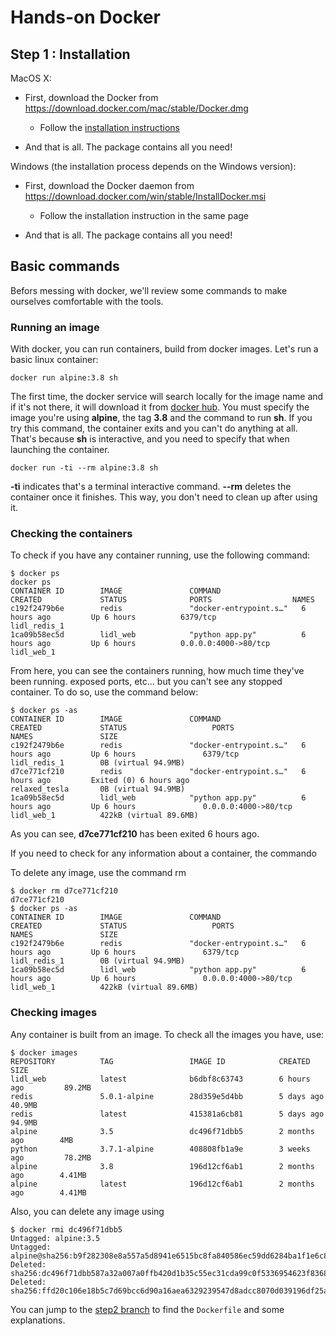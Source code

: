 # Hands-on Docker

## Step 1 : Installation

MacOS X:

* First, download the Docker from https://download.docker.com/mac/stable/Docker.dmg
  * Follow the [installation instructions](https://docs.docker.com/docker-for-mac/)
  
* And that is all. The package contains all you need!

Windows (the installation process depends on the Windows version):

* First, download the Docker daemon from https://download.docker.com/win/stable/InstallDocker.msi
  * Follow the installation instruction in the same page 

* And that is all. The package contains all you need!

## Basic commands

Befors messing with docker, we'll review some commands to make ourselves comfortable with the tools.

### Running an image

With docker, you can run containers, build from docker images. Let's run a basic linux container:
```
docker run alpine:3.8 sh
```
The first time, the docker service will search locally for the image name and if it's not there, it will download it from [docker hub](https://hub.docker.com).
You must specify the image you're using **alpine**, the tag **3.8** and the command to run **sh**.
If you try this command, the container exits and you can't do anything at all. That's because **sh** is interactive, and you need to specify that when launching the container.
```
docker run -ti --rm alpine:3.8 sh
```
**-ti** indicates that's a terminal interactive command.
**--rm** deletes the container once it finishes. This way, you don't need to clean up after using it.

### Checking the containers
To check if you have any container running, use the following command:
```
$ docker ps
docker ps
CONTAINER ID        IMAGE               COMMAND                  CREATED             STATUS              PORTS                  NAMES
c192f2479b6e        redis               "docker-entrypoint.s…"   6 hours ago         Up 6 hours          6379/tcp               lidl_redis_1
1ca09b58ec5d        lidl_web            "python app.py"          6 hours ago         Up 6 hours          0.0.0.0:4000->80/tcp   lidl_web_1
```
From here, you can see the containers running, how much time they've been running. exposed ports, etc... but you can't see any stopped container.
To do so, use the command below:
```
$ docker ps -as
CONTAINER ID        IMAGE               COMMAND                  CREATED             STATUS                   PORTS                  NAMES               SIZE
c192f2479b6e        redis               "docker-entrypoint.s…"   6 hours ago         Up 6 hours               6379/tcp               lidl_redis_1        0B (virtual 94.9MB)
d7ce771cf210        redis               "docker-entrypoint.s…"   6 hours ago         Exited (0) 6 hours ago                          relaxed_tesla       0B (virtual 94.9MB)
1ca09b58ec5d        lidl_web            "python app.py"          6 hours ago         Up 6 hours               0.0.0.0:4000->80/tcp   lidl_web_1          422kB (virtual 89.6MB)
```
As you can see, **d7ce771cf210** has been exited 6 hours ago.

If you need to check for any information about a container, the commando

To delete any image, use the command rm
```
$ docker rm d7ce771cf210
d7ce771cf210
$ docker ps -as
CONTAINER ID        IMAGE               COMMAND                  CREATED             STATUS                   PORTS                  NAMES               SIZE
c192f2479b6e        redis               "docker-entrypoint.s…"   6 hours ago         Up 6 hours               6379/tcp               lidl_redis_1        0B (virtual 94.9MB)
1ca09b58ec5d        lidl_web            "python app.py"          6 hours ago         Up 6 hours               0.0.0.0:4000->80/tcp   lidl_web_1          422kB (virtual 89.6MB) 
```

### Checking images
Any container is built from an image. To check all the images you have, use:

```
$ docker images
REPOSITORY          TAG                 IMAGE ID            CREATED             SIZE
lidl_web            latest              b6dbf8c63743        6 hours ago         89.2MB
redis               5.0.1-alpine        28d359e5d4bb        5 days ago          40.9MB
redis               latest              415381a6cb81        5 days ago          94.9MB
alpine              3.5                 dc496f71dbb5        2 months ago        4MB
python              3.7.1-alpine        408808fb1a9e        3 weeks ago         78.2MB
alpine              3.8                 196d12cf6ab1        2 months ago        4.41MB
alpine              latest              196d12cf6ab1        2 months ago        4.41MB
```
Also, you can delete any image using
```
$ docker rmi dc496f71dbb5
Untagged: alpine:3.5
Untagged: alpine@sha256:b9f282308e8a557a5d8941e6515bc8fa840586ec59dd6284ba1f1e6c81654020
Deleted: sha256:dc496f71dbb587a32a007a0ffb420d1b35c55ec31cda99c0f5336954623f8368
Deleted: sha256:ffd20c106e18b5c7d69bcc6d90a16aea6329239547d8adcc8070d039196df25a
```

You can jump to the [step2 branch](https://github.com/peppelin/hands-on-docker/tree/step2#step-2) to find the `Dockerfile` and some explanations.

